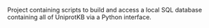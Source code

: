 Project containing scripts to build and access a local SQL database containing all of UniprotKB via a Python interface.